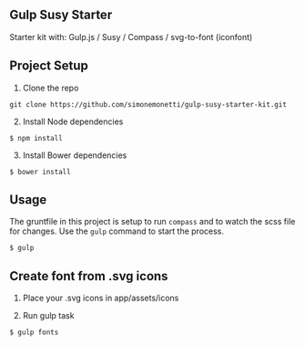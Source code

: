 ## Gulp Susy Starter 

Starter kit with: Gulp.js / Susy / Compass / svg-to-font (iconfont)

## Project Setup  

1. Clone the repo 

~~~
git clone https://github.com/simonemonetti/gulp-susy-starter-kit.git
~~~

2. Install Node dependencies 

~~~
$ npm install
~~~

3. Install Bower dependencies

~~~
$ bower install
~~~

## Usage 

The gruntfile in this project is setup to run `compass` and to watch the scss file for changes. 
Use the `gulp` command to start the process. 

~~~
$ gulp
~~~

## Create font from .svg icons

1. Place your .svg icons in app/assets/icons

2. Run gulp task

~~~
$ gulp fonts
~~~
